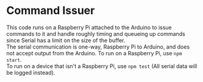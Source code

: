 # Command Issuer
This code runs on a Raspberry Pi attached to the Arduino to issue commands to it and handle roughly timing and queueing up commands since Serial has a limit on the size of the buffer.<br>
The serial communication is one-way, Raspberry Pi to Arduino, and does not accept output from the Arduino.
To run on a Raspberry Pi, use `npm start`.<br>
To run on a device that isn't a Raspberry Pi, use `npm test` (All serial data will be logged instead).
